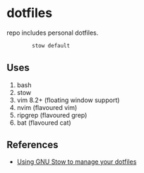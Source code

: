# dotfiles

repo includes personal dotfiles.

```bash
		stow default

```

## Uses 

1. bash
2. stow
3. vim 8.2+ (floating window support)
4. nvim (flavoured vim)
5. ripgrep (flavoured grep)
6. bat (flavoured cat)

## References
- [Using GNU Stow to manage your dotfiles](http://brandon.invergo.net/news/2012-05-26-using-gnu-stow-to-manage-your-dotfiles.html)
